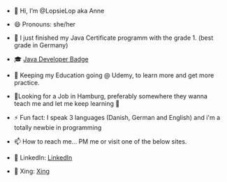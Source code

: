 - 👋 Hi, I’m @LopsieLop aka Anne
- 😄 Pronouns: she/her
  
- 🌱 I just finished my Java Certificate programm with the grade 1. (best grade in Germany)
- 🎓 [Java Developer Badge](https://www.sgd.de/zertifikat-validierung.html?credential=796b8fdb-3f05-4242-a689-36171f8b3bb2)

- 🌱 Keeping my Education going @ Udemy, to learn more and get more practice.

- 👀Looking for a Job in Hamburg, preferably somewhere they wanna teach me and let me keep learning 🤞

- ⚡ Fun fact: I speak 3 languages (Danish, German and English) and i'm a totally newbie in programming

- 📫 How to reach me... PM me or visit one of the below sites.
- 🔗 LinkedIn: [LinkedIn](https://www.linkedin.com/in/anne-riber-wiemers-9a82b01b6/)
- 🔗 Xing: [Xing](https://www.xing.com/profile/AnneRiber_Wiemers/web_profiles?expandNeffi=true)


<!---
LopsieLop/LopsieLop is a ✨ special ✨ repository because its `README.md` (this file) appears on your GitHub profile.
You can click the Preview link to take a look at your changes.
--->
